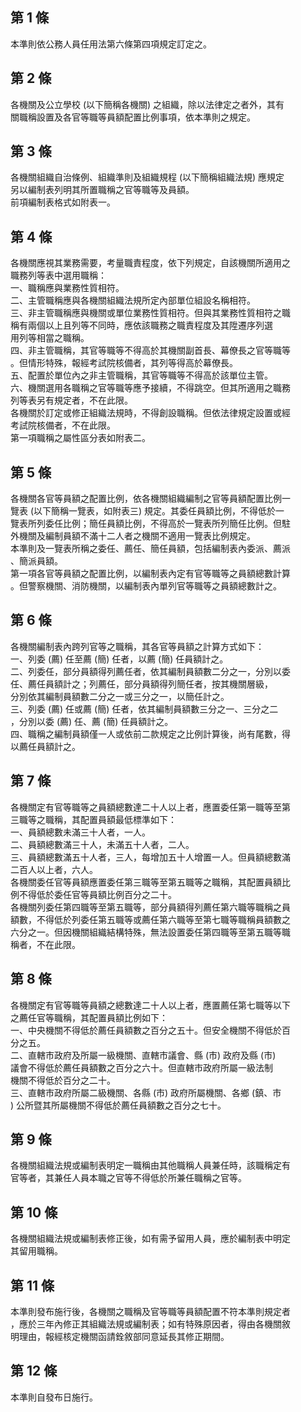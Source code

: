 第 1 條
-------
本準則依公務人員任用法第六條第四項規定訂定之。

第 2 條
-------
各機關及公立學校 (以下簡稱各機關) 之組織，除以法律定之者外，其有  
關職稱設置及各官等職等員額配置比例事項，依本準則之規定。

第 3 條
-------
各機關組織自治條例、組織準則及組織規程 (以下簡稱組織法規) 應規定  
另以編制表列明其所置職稱之官等職等及員額。  
前項編制表格式如附表一。

第 4 條
-------
各機關應視其業務需要，考量職責程度，依下列規定，自該機關所適用之  
職務列等表中選用職稱：  
一、職稱應與業務性質相符。  
二、主管職稱應與各機關組織法規所定內部單位組設名稱相符。  
三、非主管職稱應與機關或單位業務性質相符。但與其業務性質相符之職  
    稱有兩個以上且列等不同時，應依該職務之職責程度及其陞遷序列選  
    用列等相當之職稱。  
四、非主管職稱，其官等職等不得高於其機關副首長、幕僚長之官等職等  
    。但情形特殊，報經考試院核備者，其列等得高於幕僚長。  
五、配置於單位內之非主管職稱，其官等職等不得高於該單位主管。  
六、機關選用各職稱之官等職等應予接續，不得跳空。但其所適用之職務  
    列等表另有規定者，不在此限。  
各機關於訂定或修正組織法規時，不得創設職稱。但依法律規定設置或經  
考試院核備者，不在此限。  
第一項職稱之屬性區分表如附表二。

第 5 條
-------
各機關各官等員額之配置比例，依各機關組織編制之官等員額配置比例一  
覽表 (以下簡稱一覽表，如附表三) 規定。其委任員額比例，不得低於一  
覽表所列委任比例；簡任員額比例，不得高於一覽表所列簡任比例。但駐  
外機關及編制員額不滿十二人者之機關不適用一覽表比例規定。  
本準則及一覽表所稱之委任、薦任、簡任員額，包括編制表內委派、薦派  
、簡派員額。  
第一項各官等員額之配置比例，以編制表內定有官等職等之員額總數計算  
。但警察機關、消防機關，以編制表內單列官等職等之員額總數計之。

第 6 條
-------
各機關編制表內跨列官等之職稱，其各官等員額之計算方式如下：  
一、列委 (薦) 任至薦 (簡) 任者，以薦 (簡) 任員額計之。  
二、列委任，部分員額得列薦任者，依其編制員額數二分之一，分別以委  
    任、薦任員額計之；列薦任，部分員額得列簡任者，按其機關層級，  
    分別依其編制員額數二分之一或三分之一，以簡任計之。  
三、列委 (薦) 任或薦 (簡) 任者，依其編制員額數三分之一、三分之二  
    ，分別以委 (薦) 任、薦 (簡) 任員額計之。  
四、職稱之編制員額僅一人或依前二款規定之比例計算後，尚有尾數，得  
    以薦任員額計之。

第 7 條
-------
各機關定有官等職等之員額總數達二十人以上者，應置委任第一職等至第  
三職等之職稱，其配置員額最低標準如下：  
一、員額總數未滿三十人者，一人。  
二、員額總數滿三十人，未滿五十人者，二人。  
三、員額總數滿五十人者，三人，每增加五十人增置一人。但員額總數滿  
    二百人以上者，六人。  
各機關委任官等員額應置委任第三職等至第五職等之職稱，其配置員額比  
例不得低於委任官等員額比例百分之二十。  
各機關列委任第四職等至第五職等，部分員額得列薦任第六職等職稱之員  
額數，不得低於列委任第五職等或薦任第六職等至第七職等職稱員額數之  
六分之一。但因機關組織結構特殊，無法設置委任第四職等至第五職等職  
稱者，不在此限。

第 8 條
-------
各機關定有官等職等員額之總數達二十人以上者，應置薦任第七職等以下  
之薦任官等職稱，其配置員額比例如下：  
一、中央機關不得低於薦任員額數之百分之五十。但安全機關不得低於百  
    分之五。  
二、直轄市政府及所屬一級機關、直轄市議會、縣 (市) 政府及縣 (市)  
    議會不得低於薦任員額數之百分之六十。但直轄市政府所屬一級法制  
    機關不得低於百分之二十。  
三、直轄市政府所屬二級機關、各縣 (市) 政府所屬機關、各鄉 (鎮、市  
    ) 公所暨其所屬機關不得低於薦任員額數之百分之七十。

第 9 條
-------
各機關組織法規或編制表明定一職稱由其他職稱人員兼任時，該職稱定有  
官等者，其兼任人員本職之官等不得低於所兼任職稱之官等。

第 10 條
--------
各機關組織法規或編制表修正後，如有需予留用人員，應於編制表中明定  
其留用職稱。

第 11 條
--------
本準則發布施行後，各機關之職稱及官等職等員額配置不符本準則規定者  
，應於三年內修正其組織法規或編制表；如有特殊原因者，得由各機關敘  
明理由，報經核定機關函請銓敘部同意延長其修正期間。

第 12 條
--------
本準則自發布日施行。

